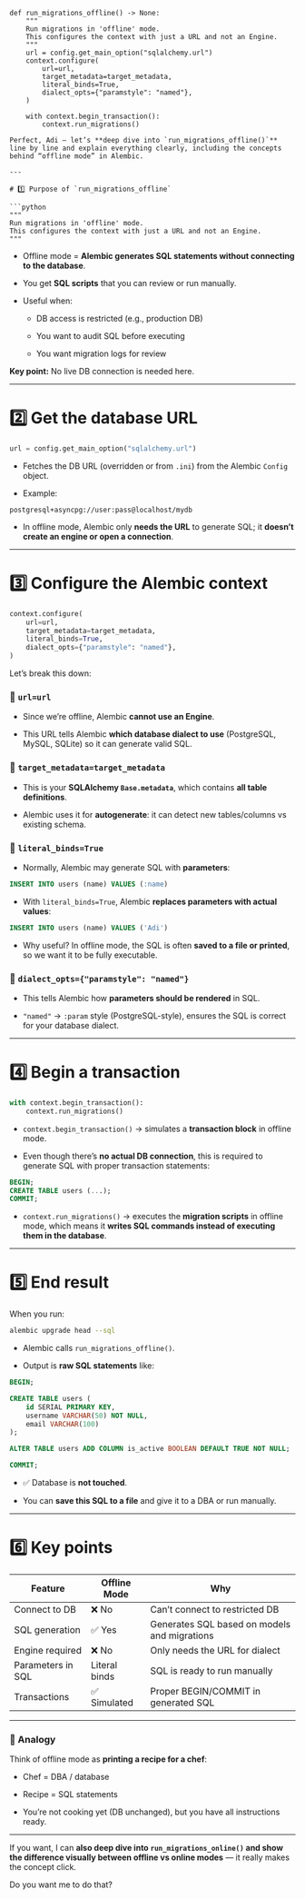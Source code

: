 ```
def run_migrations_offline() -> None:
    """
    Run migrations in 'offline' mode.
    This configures the context with just a URL and not an Engine.
    """
    url = config.get_main_option("sqlalchemy.url")
    context.configure(
        url=url,
        target_metadata=target_metadata,
        literal_binds=True,
        dialect_opts={"paramstyle": "named"},
    )

    with context.begin_transaction():
        context.run_migrations()

Perfect, Adi — let’s **deep dive into `run_migrations_offline()`** line by line and explain everything clearly, including the concepts behind “offline mode” in Alembic.

---

# 1️⃣ Purpose of `run_migrations_offline`

```python
"""
Run migrations in 'offline' mode.
This configures the context with just a URL and not an Engine.
"""
```

- Offline mode = **Alembic generates SQL statements without connecting to the database**.
    
- You get **SQL scripts** that you can review or run manually.
    
- Useful when:
    
    - DB access is restricted (e.g., production DB)
        
    - You want to audit SQL before executing
        
    - You want migration logs for review
        

**Key point:** No live DB connection is needed here.

---

# 2️⃣ Get the database URL

```python
url = config.get_main_option("sqlalchemy.url")
```

- Fetches the DB URL (overridden or from `.ini`) from the Alembic `Config` object.
    
- Example:
    

```text
postgresql+asyncpg://user:pass@localhost/mydb
```

- In offline mode, Alembic only **needs the URL** to generate SQL; it **doesn’t create an engine or open a connection**.
    

---

# 3️⃣ Configure the Alembic context

```python
context.configure(
    url=url,
    target_metadata=target_metadata,
    literal_binds=True,
    dialect_opts={"paramstyle": "named"},
)
```

Let’s break this down:

### 🔹 `url=url`

- Since we’re offline, Alembic **cannot use an Engine**.
    
- This URL tells Alembic **which database dialect to use** (PostgreSQL, MySQL, SQLite) so it can generate valid SQL.
    

### 🔹 `target_metadata=target_metadata`

- This is your **SQLAlchemy `Base.metadata`**, which contains **all table definitions**.
    
- Alembic uses it for **autogenerate**: it can detect new tables/columns vs existing schema.
    

### 🔹 `literal_binds=True`

- Normally, Alembic may generate SQL with **parameters**:
    

```sql
INSERT INTO users (name) VALUES (:name)
```

- With `literal_binds=True`, Alembic **replaces parameters with actual values**:
    

```sql
INSERT INTO users (name) VALUES ('Adi')
```

- Why useful? In offline mode, the SQL is often **saved to a file or printed**, so we want it to be fully executable.
    

### 🔹 `dialect_opts={"paramstyle": "named"}`

- This tells Alembic how **parameters should be rendered** in SQL.
    
- `"named"` → `:param` style (PostgreSQL-style), ensures the SQL is correct for your database dialect.
    

---

# 4️⃣ Begin a transaction

```python
with context.begin_transaction():
    context.run_migrations()
```

- `context.begin_transaction()` → simulates a **transaction block** in offline mode.
    
- Even though there’s **no actual DB connection**, this is required to generate SQL with proper transaction statements:
    

```sql
BEGIN;
CREATE TABLE users (...);
COMMIT;
```

- `context.run_migrations()` → executes the **migration scripts** in offline mode, which means it **writes SQL commands instead of executing them in the database**.
    

---

# 5️⃣ End result

When you run:

```bash
alembic upgrade head --sql
```

- Alembic calls `run_migrations_offline()`.
    
- Output is **raw SQL statements** like:
    

```sql
BEGIN;

CREATE TABLE users (
    id SERIAL PRIMARY KEY,
    username VARCHAR(50) NOT NULL,
    email VARCHAR(100)
);

ALTER TABLE users ADD COLUMN is_active BOOLEAN DEFAULT TRUE NOT NULL;

COMMIT;
```

- ✅ Database is **not touched**.
    
- You can **save this SQL to a file** and give it to a DBA or run manually.
    

---

# 6️⃣ Key points

|Feature|Offline Mode|Why|
|---|---|---|
|Connect to DB|❌ No|Can’t connect to restricted DB|
|SQL generation|✅ Yes|Generates SQL based on models and migrations|
|Engine required|❌ No|Only needs the URL for dialect|
|Parameters in SQL|Literal binds|SQL is ready to run manually|
|Transactions|✅ Simulated|Proper BEGIN/COMMIT in generated SQL|

---

### 🔹 Analogy

Think of offline mode as **printing a recipe for a chef**:

- Chef = DBA / database
    
- Recipe = SQL statements
    
- You’re not cooking yet (DB unchanged), but you have all instructions ready.
    

---

If you want, I can **also deep dive into `run_migrations_online()` and show the difference visually between offline vs online modes** — it really makes the concept click.

Do you want me to do that?